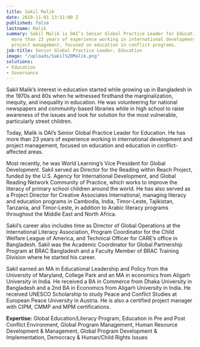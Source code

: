 ```yaml
---
title: Sakil Malik
date: 2018-11-01 13:51:00 Z
published: false
lastname: Malik
summary: Sakil Malik is DAI’s Senior Global Practice Leader for Education. He has
  more than 23 years of experience working in international development and international
  project management, focused on education in conflict programs.
job-title: Senior Global Practice Leader, Education
image: "/uploads/Sakil%20Malik.png"
solutions:
- Education
- Governance
---
```


Sakil Malik’s interest in education started while growing up in Bangladesh in the 1970s and 80s when he witnessed firsthand the marginalization, inequity, and inequality in education. He was volunteering for national newspapers and community-based libraries while in high school to raise awareness of the issues and look for solution for the most vulnerable, particularly street children.

Today, Malik is DAI’s Senior Global Practice Leader for Education. He has more than 23 years of experience working in international development and project management, focused on education and education in conflict-affected areas. 

Most recently, he was World Learning’s Vice President for Global Development. Sakil served as Director for the Reading within Reach Project, funded by the U.S. Agency for International Development, and Global Reading Network Community of Practice, which works to improve the literacy of primary school children around the world. He has also served as a Project Director for Creative Associates International, managing literacy and education programs in Cambodia, India, Timor-Leste, Tajikistan, Tanzania, and Timor-Leste, in addition to Arabic literacy programs throughout the Middle East and North Africa.

Sakil’s career also includes time as Director of Global Operations at the International Literacy Association, Program Coordinator for the Child Welfare League of America, and Technical Officer for CARE’s office in Bangladesh. Sakil was the Academic Coordinator for Global Partnership Program at BRAC Bangladesh and a Faculty Member of BRAC Training Division where he started his career.

Sakil earned an MA in Educational Leadership and Policy from the University of Maryland, College Park and an MA in economics from Aligarh University in India. He received a BA in Commerce from Dhaka University in Bangladesh and a 2nd BA in Economics from Aligarh University in India. He received UNESCO Scholarship to study Peace and Conflict Studies at European Peace University in Austria. He is also a certified project manager with CIPM, CMMP and MPM certifications.

**Expertise:** Global Education/Literacy Program, Education in Pre and Post Conflict Environment, Global Program Management, Human Resource Development & Management, Global Program Development & Implementation, Democracy & Human/Child Rights Issues
